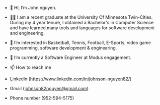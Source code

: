 - 👋 Hi, I’m John nguyen.
- 👨‍🎓 I am a recent graduate at the University Of Minnesota Twin-Cities. During my 4 year tenure, I obtained a Bachelor's in Computer Science and have learned many tools and languages for software development and engineering.

- 👀 I’m interested in Basketball, Tennis, Football, E-Sports, video game programming, software development & engineering. 
- 🌱 I’m currently a Software Engineer at Modus engagement.
- 📫 How to reach me 
- LinkedIn (https://www.linkedin.com/in/johnson-nguyen82/)
- Gmail (johnson82nguyen@gmail.com)
- Phone number (952-594-5175)




<!---
johnson82nguyen/johnson82nguyen is a ✨ special ✨ repository because its `README.md` (this file) appears on your GitHub profile.
You can click the Preview link to take a look at your changes.
--->
